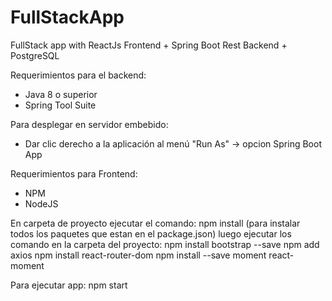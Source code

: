 # FullStackApp
FullStack app with ReactJs Frontend + Spring Boot Rest Backend + PostgreSQL

Requerimientos para el backend:
- Java 8 o superior
- Spring Tool Suite

Para desplegar en servidor embebido: 
- Dar clic derecho a la aplicación al menú "Run As" -> opcion Spring Boot App

Requerimientos para Frontend:
- NPM
- NodeJS


En carpeta de proyecto ejecutar el comando: npm install (para instalar todos los paquetes que estan en el package.json)
luego ejecutar los comando en la carpeta del proyecto: 
npm install bootstrap --save 
npm add axios
npm install react-router-dom 
npm install --save moment react-moment

Para ejecutar app:
npm start
